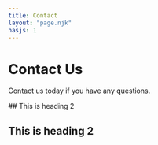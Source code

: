 ```yaml
--- 
title: Contact
layout: "page.njk"
hasjs: 1
---
```


# Contact Us

Contact us today if you have any questions.

<div class="mydiv">
## This is heading 2
</div>

## This is heading 2

